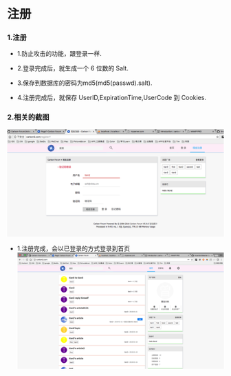 # 注册


### 1.注册
 * 1.防止攻击的功能，跟登录一样.
 
 
 * 2.登录完成后，就生成一个 6 位数的 Salt.
 * 3.保存到数据库的密码为md5(md5(passwd).salt).
 * 4.注册完成后，就保存 UserID,ExpirationTime,UserCode 到 Cookies.



### 2.相关的截图
![](/assets/ScreenShot2018-03-21_13.57.35.png)
* 1.注册完成，会以已登录的方式登录到首页
![](/assets/ScreenShot2018-03-21_14.00.10.png)


 




